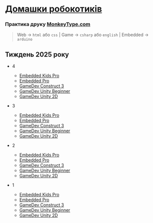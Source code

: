 # [Домашки робокотиків](https://robocode-pb.github.io/2025rc/hw)

### Практика друку [MonkeyType.com](https://monkeytype.com)
> Web -> `html` або `css` | Game -> `csharp` або `english` | Embedded -> `arduino`

## Тиждень 2025 року
- 4
    - [Embedded Kids Pro](3/KP.md)
    - [Embedded Pro](3/EP.md)
    - [GameDev Construct 3](3/C.html)
    - [GameDev Unity Beginner](4/UB.html)
    - [GameDev Unity 2D](4/U2D.md)

- 3
    - [Embedded Kids Pro](3/KP.md)
    - [Embedded Pro](3/EP.md)
    - [GameDev Construct 3](2/C.html)
    - [GameDev Unity Beginner](3/UB.html)
    - [GameDev Unity 2D](3/U2D.md)

- 2
    - [Embedded Kids Pro](2/KP.md)
    - [Embedded Pro](2/EP.md)
    - [GameDev Construct 3](2/C.html)
    - [GameDev Unity Beginner](2/UB.html)
    - [GameDev Unity 2D](2/U2D.md)

- 1
    - [Embedded Kids Pro](1/KP.md)
    - [Embedded Pro](1/PE.md)
    - [GameDev Construct 3](1/C.md)
    - [GameDev Unity Beginner](1/UB.md)
    - [GameDev Unity 2D](1/U2D.md)
